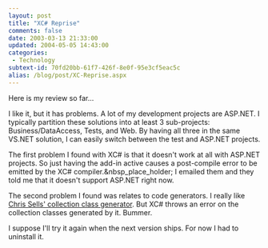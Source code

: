 ```yaml
---
layout: post
title: "XC# Reprise"
comments: false
date: 2003-03-13 21:33:00
updated: 2004-05-05 14:43:00
categories:
 - Technology
subtext-id: 70fd20bb-61f7-426f-8e0f-95e3cf5eac5c
alias: /blog/post/XC-Reprise.aspx
---
```



Here is my review so far...

I like it, but it has problems. A lot of my development projects are ASP.NET. I typically partition these solutions into at least 3 sub-projects: Business/DataAccess, Tests, and Web. By having all three in the same VS.NET solution, I can easily switch between the test and ASP.NET projects.

The first problem I found with XC# is that it doesn't work at all with ASP.NET projects. So just having the add-in active causes a post-compile error to be emitted by the XC# compiler.&nbsp_place_holder; I emailed them and they told me that it doesn't support ASP.NET right now.

The second problem I found was relates to code generators. I really like [Chris Sells' collection class generator](http://www.sellsbrothers.com/tools/#collectiongen). But XC# throws an error on the collection classes generated by it. Bummer.

I suppose I'll try it again when the next version ships. For now I had to uninstall it.
